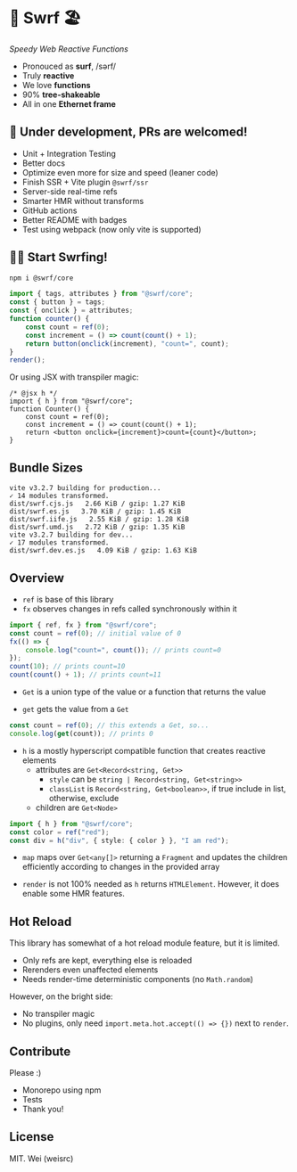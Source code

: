 # 🌊 Swrf 🏖️

*Speedy Web Reactive Functions*

- Pronouced as **surf**, /sərf/
- Truly **reactive**
- We love **functions**
- 90% **tree-shakeable**
- All in one **Ethernet frame**

## 🚧 Under development, PRs are welcomed!

- Unit + Integration Testing
- Better docs
- Optimize even more for size and speed (leaner code)
- Finish SSR + Vite plugin `@swrf/ssr`
- Server-side real-time refs
- Smarter HMR without transforms
- GitHub actions
- Better README with badges
- Test using webpack (now only vite is supported)

## 🏄‍♂️ Start Swrfing!

```sh
npm i @swrf/core
```

```ts
import { tags, attributes } from "@swrf/core";
const { button } = tags;
const { onclick } = attributes;
function counter() {
	const count = ref(0);
	const increment = () => count(count() + 1);
	return button(onclick(increment), "count=", count);
}
render();
```

Or using JSX with transpiler magic:

```tsx
/* @jsx h */
import { h } from "@swrf/core";
function Counter() {
	const count = ref(0);
	const increment = () => count(count() + 1);
	return <button onclick={increment}>count={count}</button>;
}
```

## Bundle Sizes

```
vite v3.2.7 building for production...
✓ 14 modules transformed.
dist/swrf.cjs.js   2.66 KiB / gzip: 1.27 KiB
dist/swrf.es.js   3.70 KiB / gzip: 1.45 KiB
dist/swrf.iife.js   2.55 KiB / gzip: 1.28 KiB
dist/swrf.umd.js   2.72 KiB / gzip: 1.35 KiB
vite v3.2.7 building for dev...
✓ 17 modules transformed.
dist/swrf.dev.es.js   4.09 KiB / gzip: 1.63 KiB
```

## Overview

- `ref` is base of this library
- `fx` observes changes in refs called synchronously within it

```ts
import { ref, fx } from "@swrf/core";
const count = ref(0); // initial value of 0
fx(() => {
	console.log("count=", count()); // prints count=0
});
count(10); // prints count=10
count(count() + 1); // prints count=11
```

- `Get` is a union type of the value or a function that returns the value

- `get` gets the value from a `Get`

```ts
const count = ref(0); // this extends a Get, so...
console.log(get(count)); // prints 0
```

- `h` is a mostly hyperscript compatible function that creates reactive elements
  - attributes are `Get<Record<string, Get>>`
    - `style` can be `string | Record<string, Get<string>>`
    - `classList` is `Record<string, Get<boolean>>`, if true include in list, otherwise, exclude
  - children are `Get<Node>`

```ts
import { h } from "@swrf/core";
const color = ref("red");
const div = h("div", { style: { color } }, "I am red");
```

- `map` maps over `Get<any[]>` returning a `Fragment` and updates the children efficiently according to changes in the provided array

- `render` is not 100% needed as `h` returns `HTMLElement`. However, it does enable some HMR features.

## Hot Reload

This library has somewhat of a hot reload module feature, but it is limited.

- Only refs are kept, everything else is reloaded
- Rerenders even unaffected elements
- Needs render-time deterministic components (no `Math.random`)

However, on the bright side:

- No transpiler magic
- No plugins, only need `import.meta.hot.accept(() => {})` next to `render`.

## Contribute

Please :)

- Monorepo using npm
- Tests
- Thank you!

## License

MIT. Wei (weisrc)
